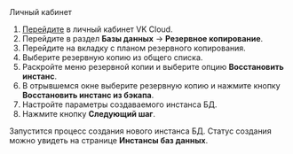 <tabs>
<tablist>
<tab>Личный кабинет</tab>
</tablist>
<tabpanel>

1. [Перейдите](https://msk.cloud.vk.com/app/) в личный кабинет VK Cloud.
1. Перейдите в раздел **Базы данных** → **Резервное копирование**.
1. Перейдите на вкладку с планом резервного копирования.
1. Выберите резервную копию из общего списка.
1. Раскройте меню резервной копии и выберите опцию **Восстановить инстанс**.
1. В отрывшемся окне выберите резервную копию и нажмите кнопку **Восстановить инстанс из бэкапа**.
1. Настройте параметры создаваемого инстанса БД.
1. Нажмите кнопку **Следующий шаг**.

Запустится процесс создания нового инстанса БД. Статус создания можно увидеть на странице **Инстансы баз данных**.

</tabpanel>
</tabs>
